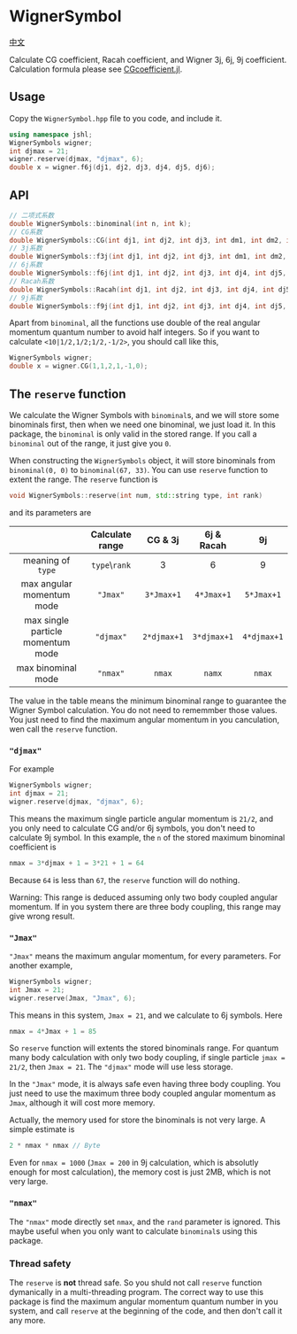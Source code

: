 # WignerSymbol

[中文](README.md)

Calculate CG coefficient, Racah coefficient, and Wigner 3j, 6j, 9j coefficient. Calculation formula please see [CGcoefficient.jl](https://github.com/0382/CGcoefficient.jl).

## Usage

Copy the `WignerSymbol.hpp` file to you code, and include it.

```cpp
using namespace jshl;
WignerSymbols wigner;
int djmax = 21;
wigner.reserve(djmax, "djmax", 6);
double x = wigner.f6j(dj1, dj2, dj3, dj4, dj5, dj6);
```

## API
```cpp
// 二项式系数
double WignerSymbols::binominal(int n, int k);
// CG系数
double WignerSymbols::CG(int dj1, int dj2, int dj3, int dm1, int dm2, int dm3);
// 3j系数
double WignerSymbols::f3j(int dj1, int dj2, int dj3, int dm1, int dm2, int dm3);
// 6j系数
double WignerSymbols::f6j(int dj1, int dj2, int dj3, int dj4, int dj5, int dj6);
// Racah系数
double WignerSymbols::Racah(int dj1, int dj2, int dj3, int dj4, int dj5, int dj6);
// 9j系数
double WignerSymbols::f9j(int dj1, int dj2, int dj3, int dj4, int dj5, int dj6, int dj7, int dj8, int dj9);
```
Apart from `binominal`, all the functions use double of the real angular momentum quantum number to avoid half integers. So if you want to calculate `<10|1/2,1/2;1/2,-1/2>`, you should call like this,
```cpp
WignerSymbols wigner;
double x = wigner.CG(1,1,2,1,-1,0);
```

## The `reserve` function

We calculate the Wigner Symbols with `binominal`s, and we will store some binominals first, then when we need one binominal, we just load it. In this package, the `binominal` is only valid in the stored range. If you call a `binominal` out of the range, it just give you `0`.

When constructing the `WignerSymbols` object, it will store binominals from `binominal(0, 0)` to `binominal(67, 33)`. You can use `reserve` function to extent the range. The `reserve` function is
```cpp
void WignerSymbols::reserve(int num, std::string type, int rank)
```
and its parameters are

|                          |    Calculate range    |   CG & 3j   | 6j & Racah  |     9j      |
| :----------------------: | :------------: | :---------: | :---------: | :---------: |
|       meaning of `type`           | `type`\\`rank` |      3      |      6      |      9      |
|      max angular momentum mode    |    `"Jmax"`    | `3*Jmax+1`  | `4*Jmax+1`  | `5*Jmax+1`  |
| max single particle momentum mode |   `"djmax"`    | `2*djmax+1` | `3*djmax+1` | `4*djmax+1` |
|    max binominal mode             |    `"nmax"`    |   `nmax`    |   `namx`    |   `nmax`    |

The value in the table means the minimum binominal range to guarantee the Wigner Symbol calculation. You do not need to rememmber those values. You just need to find the maximum angular momentum in you canculation, wen call the `reserve` function.

### `"djmax"`

For example

```cpp
WignerSymbols wigner;
int djmax = 21;
wigner.reserve(djmax, "djmax", 6);
```

This means the maximum single particle angular momentum is `21/2`, and you only need to calculate CG and/or 6j symbols, you don't need to calculate 9j symbol. In this example, the `n` of the stored maximum binominal coefficient is

```cpp
nmax = 3*djmax + 1 = 3*21 + 1 = 64
```

Because `64` is less than `67`, the `reserve` function will do nothing.

Warning: This range is deduced assuming only two body coupled angular momentum. If in you system there are three body coupling, this range may give wrong result.

### `"Jmax"`

`"Jmax"` means the maximum angular momentum, for every parameters. For another example,

```cpp
WignerSymbols wigner;
int Jmax = 21;
wigner.reserve(Jmax, "Jmax", 6);
```

This means in this system, `Jmax = 21`, and we calculate to 6j symbols. Here
```cpp
nmax = 4*Jmax + 1 = 85
```
So `reserve` function will extents the stored binominals range. For quantum many body calculation with only two body coupling, if single particle `jmax = 21/2`, then `Jmax = 21`. The `"djmax"` mode will use less storage.

In the `"Jmax"` mode, it is always safe even having three body coupling. You just need to use the maximum three body coupled angular momentum as `Jmax`, although it will cost more memory.

Actually, the memory used for store the binominals is not very large. A simple estimate is
```cpp
2 * nmax * nmax // Byte
```
Even for `nmax = 1000` (`Jmax = 200` in 9j calculation, which is absolutly enough for most calculation), the memory cost is just 2MB, which is not very large.

### `"nmax"`

The `"nmax"` mode directly set `nmax`, and the `rand` parameter is ignored. This maybe useful when you only want to calculate `binominal`s using this package.

### Thread safety

The `reserve` is **not** thread safe. So you shuld not call `reserve` function dymanically in a multi-threading program. The correct way to use this package is find the maximum angular momentum quantum number in you system, and call `reserve` at the beginning of the code, and then don't call it any more.
